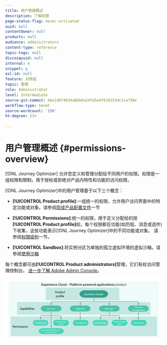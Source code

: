 ```yaml
---
title: 用户管理概述
description: 了解权限
page-status-flag: never-activated
uuid: null
contentOwner: null
products: null
audience: administrators
content-type: reference
topic-tags: null
discoiquuid: null
internal: n
snippet: y
exl-id: null
feature: 对照组
topic: 管理
role: Administrator
level: Intermediate
source-git-commit: 4be1d6f4034a0bb0a24fe5e4f634253dc1ca798e
workflow-type: tm+mt
source-wordcount: '150'
ht-degree: 21%

---
```


# 用户管理概述 {#permissions-overview}

[!DNL Journey Optimizer] 允许您定义和管理分配给不同用户的权限。权限是一组权限和限制，用于授权或拒绝对产品内特性和功能的访问权限。

[!DNL Journey Optimizer]中的用户管理基于以下三个概念：

* **[!UICONTROL Product profile]**:一组统一的权限，允许用户访问界面中的特定功能或对象。请参阅[现成产品配置文件](ootb-product-profiles.md)一节

* **[!UICONTROL Permissions]**:统一的权限，用于定义分配给的授 **[!UICONTROL Product profile]**&#x200B;权。每个权限都在功能(如历程、消息或选件)下收集，这些功能表示[!DNL Journey Optimizer]中的不同功能或对象。 请参阅[权限级别](high-low-permissions.md)一节。

* **[!UICONTROL Sandbox]**:将实例分区为单独的孤立虚拟环境的虚拟沙箱。请参阅[使用沙箱](sandboxes.md)

每个概念都可由&#x200B;**[!UICONTROL Product administrators]**&#x200B;管理，它们有权访问管理控制台。 [进一步了解 Adobe Admin Console](https://helpx.adobe.com/cn/enterprise/managing/user-guide.html)。

![](../assets/do-not-localize/permissions_2.png)
